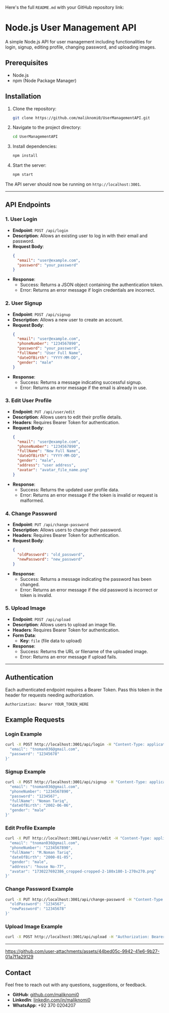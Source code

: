 Here's the full `README.md` with your GitHub repository link:


# Node.js User Management API

A simple Node.js API for user management including functionalities for login, signup, editing profile, changing password, and uploading images.

## Prerequisites

- Node.js
- npm (Node Package Manager)

## Installation

1. Clone the repository:
   ```bash
   git clone https://github.com/maliknomi0/UserManagementAPI.git
   ```
   
2. Navigate to the project directory:
   ```bash
   cd UserManagementAPI
   ```

3. Install dependencies:
   ```bash
   npm install
   ```

4. Start the server:
   ```bash
   npm start
   ```

The API server should now be running on `http://localhost:3001`.

---

## API Endpoints

### 1. User Login

- **Endpoint**: `POST /api/login`
- **Description**: Allows an existing user to log in with their email and password.
- **Request Body**:
  ```json
  {
    "email": "user@example.com",
    "password": "your_password"
  }
  ```
- **Response**:
  - Success: Returns a JSON object containing the authentication token.
  - Error: Returns an error message if login credentials are incorrect.

### 2. User Signup

- **Endpoint**: `POST /api/signup`
- **Description**: Allows a new user to create an account.
- **Request Body**:
  ```json
  {
    "email": "user@example.com",
    "phoneNumber": "1234567890",
    "password": "your_password",
    "fullName": "User Full Name",
    "dateOfBirth": "YYYY-MM-DD",
    "gender": "male"
  }
  ```
- **Response**:
  - Success: Returns a message indicating successful signup.
  - Error: Returns an error message if the email is already in use.

### 3. Edit User Profile

- **Endpoint**: `PUT /api/user/edit`
- **Description**: Allows users to edit their profile details.
- **Headers**: Requires Bearer Token for authentication.
- **Request Body**:
  ```json
  {
    "email": "user@example.com",
    "phoneNumber": "1234567890",
    "fullName": "New Full Name",
    "dateOfBirth": "YYYY-MM-DD",
    "gender": "male",
    "address": "user address",
    "avatar": "avatar_file_name.png"
  }
  ```
- **Response**:
  - Success: Returns the updated user profile data.
  - Error: Returns an error message if the token is invalid or request is malformed.

### 4. Change Password

- **Endpoint**: `PUT /api/change-password`
- **Description**: Allows users to change their password.
- **Headers**: Requires Bearer Token for authentication.
- **Request Body**:
  ```json
  {
    "oldPassword": "old_password",
    "newPassword": "new_password"
  }
  ```
- **Response**:
  - Success: Returns a message indicating the password has been changed.
  - Error: Returns an error message if the old password is incorrect or token is invalid.

### 5. Upload Image

- **Endpoint**: `POST /api/upload`
- **Description**: Allows users to upload an image file.
- **Headers**: Requires Bearer Token for authentication.
- **Form Data**:
  - **Key**: `file` (file data to upload)
- **Response**:
  - Success: Returns the URL or filename of the uploaded image.
  - Error: Returns an error message if upload fails.

---

## Authentication

Each authenticated endpoint requires a Bearer Token. Pass this token in the header for requests needing authorization.

```plaintext
Authorization: Bearer YOUR_TOKEN_HERE
```

## Example Requests

### Login Example
```bash
curl -X POST http://localhost:3001/api/login -H "Content-Type: application/json" -d '{
  "email": "tnoman036@gmail.com",
  "password": "12345678"
}'
```

### Signup Example
```bash
curl -X POST http://localhost:3001/api/signup -H "Content-Type: application/json" -d '{
  "email": "tnoman036@gmail.com",
  "phoneNumber": "1234567890",
  "password": "1234567",
  "fullName": "Noman Tariq",
  "dateOfBirth": "2002-06-06",
  "gender": "male"
}'
```

### Edit Profile Example
```bash
curl -X PUT http://localhost:3001/api/user/edit -H "Content-Type: application/json" -H "Authorization: Bearer YOUR_TOKEN_HERE" -d '{
  "email": "tnoman036@gmail.com",
  "phoneNumber": "1234567890",
  "fullName": "M.Noman Tariq",
  "dateOfBirth": "2000-01-05",
  "gender": "male",
  "address": "house No-77",
  "avatar": "1730227692386_cropped-cropped-2-180x180-1-270x270.png"
}'
```

### Change Password Example
```bash
curl -X PUT http://localhost:3001/api/change-password -H "Content-Type: application/json" -H "Authorization: Bearer YOUR_TOKEN_HERE" -d '{
  "oldPassword": "1234567",
  "newPassword": "12345678"
}'
```

### Upload Image Example
```bash
curl -X POST http://localhost:3001/api/upload -H "Authorization: Bearer YOUR_TOKEN_HERE" -F file=@/path/to/your/image.jpg
```

---
https://github.com/user-attachments/assets/44bed05c-9942-41e6-9b27-01a7f1a29129

## Contact

Feel free to reach out with any questions, suggestions, or feedback.

- **GitHub**: [github.com/maliknomi0](https://github.com/maliknomi0)
- **LinkedIn**: [linkedin.com/in/maliknomi0](https://linkedin.com/in/maliknomi0)
- **WhatsApp**: +92 370 0204207







